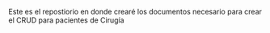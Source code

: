 Este es el repostiorio en donde crearé los documentos necesario para crear el CRUD para pacientes de Cirugía
